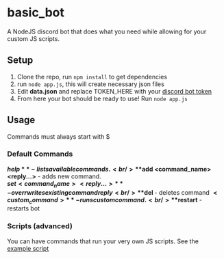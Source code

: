 # basic_bot
A NodeJS discord bot that does what you need while allowing for your custom JS scripts.

## Setup
1. Clone the repo, run `npm install` to get dependencies
2. run `node app.js`, this will create necessary json files
3. Edit **data.json** and replace TOKEN_HERE with your [discord bot token](https://www.writebots.com/discord-bot-token/#:~:text=A%20Discord%20Bot%20Token%20is,generate%20a%20Discord%20Bot%20Token.)
4. From here your bot should be ready to use! Run `node app.js`

## Usage
Commands must always start with $

### Default Commands
**$help** - lists available commands.<br />
**$add <command_name> <reply...>** - adds new command. <br />
**$set <command_name> <reply...>** - overrwrites existing command reply <br />
**$del <command>** - deletes command
**$<custom_command>** - runs custom command.<br />
**$restart** - restarts bot

### Scripts (advanced)
You can have commands that run your very own JS scripts. See the [example script](https://github.com/duecknoah/basic_bot/blob/master/scripts/example_script.js)

